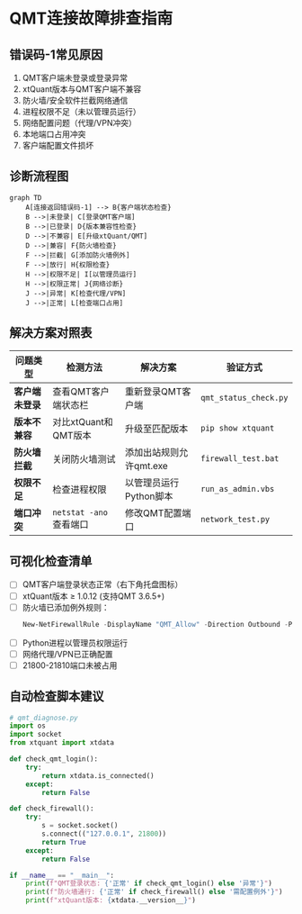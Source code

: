 # QMT连接故障排查指南

## 错误码-1常见原因
1. QMT客户端未登录或登录异常
2. xtQuant版本与QMT客户端不兼容
3. 防火墙/安全软件拦截网络通信
4. 进程权限不足（未以管理员运行）
5. 网络配置问题（代理/VPN冲突）
6. 本地端口占用冲突
7. 客户端配置文件损坏

## 诊断流程图
```mermaid
graph TD
    A[连接返回错误码-1] --> B{客户端状态检查}
    B -->|未登录| C[登录QMT客户端]
    B -->|已登录| D{版本兼容性检查}
    D -->|不兼容| E[升级xtQuant/QMT]
    D -->|兼容| F{防火墙检查}
    F -->|拦截| G[添加防火墙例外]
    F -->|放行| H{权限检查}
    H -->|权限不足| I[以管理员运行]
    H -->|权限正常| J{网络诊断}
    J -->|异常| K[检查代理/VPN]
    J -->|正常| L[检查端口占用]
```

## 解决方案对照表
| 问题类型 | 检测方法 | 解决方案 | 验证方式 |
|---------|---------|---------|---------|
| **客户端未登录** | 查看QMT客户端状态栏 | 重新登录QMT客户端 | `qmt_status_check.py` |
| **版本不兼容** | 对比xtQuant和QMT版本 | 升级至匹配版本 | `pip show xtquant` |
| **防火墙拦截** | 关闭防火墙测试 | 添加出站规则允许qmt.exe | `firewall_test.bat` |
| **权限不足** | 检查进程权限 | 以管理员运行Python脚本 | `run_as_admin.vbs` |
| **端口冲突** | `netstat -ano`查看端口 | 修改QMT配置端口 | `network_test.py` |

## 可视化检查清单
- [ ] QMT客户端登录状态正常（右下角托盘图标）
- [ ] xtQuant版本 ≥ 1.0.12 (支持QMT 3.6.5+)
- [ ] 防火墙已添加例外规则：
  ```powershell
  New-NetFirewallRule -DisplayName "QMT_Allow" -Direction Outbound -Program "C:\qmt\bin\qmt.exe" -Action Allow
  ```
- [ ] Python进程以管理员权限运行
- [ ] 网络代理/VPN已正确配置
- [ ] 21800-21810端口未被占用

## 自动检查脚本建议
```python
# qmt_diagnose.py
import os
import socket
from xtquant import xtdata

def check_qmt_login():
    try:
        return xtdata.is_connected()
    except:
        return False

def check_firewall():
    try:
        s = socket.socket()
        s.connect(("127.0.0.1", 21800))
        return True
    except:
        return False

if __name__ == "__main__":
    print(f"QMT登录状态: {'正常' if check_qmt_login() else '异常'}")
    print(f"防火墙通行: {'正常' if check_firewall() else '需配置例外'}")
    print(f"xtQuant版本: {xtdata.__version__}")